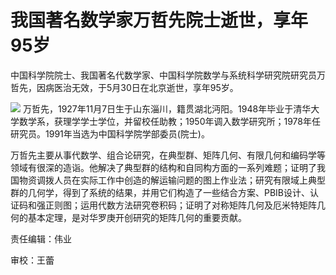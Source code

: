 # 我国著名数学家万哲先院士逝世，享年95岁

中国科学院院士、我国著名代数学家、中国科学院数学与系统科学研究院研究员万哲先，因病医治无效，于5月30日在北京逝世，享年95岁。

![](https://inews.gtimg.com/om_bt/OQIGJz4Anz9eLgpe-PNctwUWOGXj6ouVpzhMXkwM7osI0AA/1000)
万哲先，1927年11月7日生于山东淄川，籍贯湖北沔阳。1948年毕业于清华大学数学系，获理学学士学位，并留校任助教；1950年调入数学研究所；1978年任研究员。1991年当选为中国科学院学部委员(院士)。

万哲先主要从事代数学、组合论研究，在典型群、矩阵几何、有限几何和编码学等领域有很深的造诣。他解决了典型群的结构和自同构方面的一系列难题；证明了我国物资调拨人员在实际工作中创造的解运输问题的图上作业法；研究有限域上典型群的几何学，得到了系统的结果，并用它们构造了一些结合方案、PBIB设计、认证码和强正则图；运用代数方法研究卷积码；证明了对称矩阵几何及厄米特矩阵几何的基本定理，是对华罗庚开创研究的矩阵几何的重要贡献。

责任编辑：伟业

审校：王蕾

